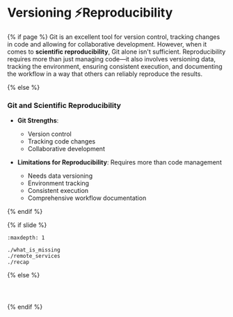 # Versioning ⚡️Reproducibility
{% if page %}
Git is an excellent tool for version control, tracking changes in code and allowing for collaborative development.
However, when it comes to **scientific reproducibility**, Git alone isn't sufficient.
Reproducibility requires more than just managing code—it also involves versioning data, tracking the environment, ensuring consistent execution, and documenting the workflow in a way that others can reliably reproduce the results.

{% else %}

### Git and Scientific Reproducibility

- **Git Strengths**:
  - Version control
  - Tracking code changes
  - Collaborative development

- **Limitations for Reproducibility**: Requires more than code management
  - Needs data versioning
  - Environment tracking
  - Consistent execution
  - Comprehensive workflow documentation

{% endif %}

{% if slide %}
<!-- BUILDING THE SLIDES -->
```{toctree}
:maxdepth: 1

./what_is_missing
./remote_services
./recap

```
{% else %}
<!-- BUILDING THE PAGES -->
```{include} ./what_is_missing.md
```
```{include} ./remote_services.md
```
```{include} ./recap.md
```
{% endif %}
